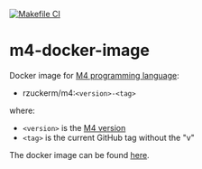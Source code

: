 [![Makefile CI](https://github.com/rzuckerm/m4-docker-image/actions/workflows/makefile.yml/badge.svg)](https://github.com/rzuckerm/m4-docker-image/actions/workflows/makefile.yml)

# m4-docker-image

Docker image for [M4 programming language](https://www.gnu.org/software/m4/manual/m4.html):

- rzuckerm/m4:`<version>-<tag>`

where:

- `<version>` is the [M4 version](M4_VERSION)
- `<tag>` is the current GitHub tag without the "v"

The docker image can be found [here](https://hub.docker.com/r/rzuckerm/m4).
